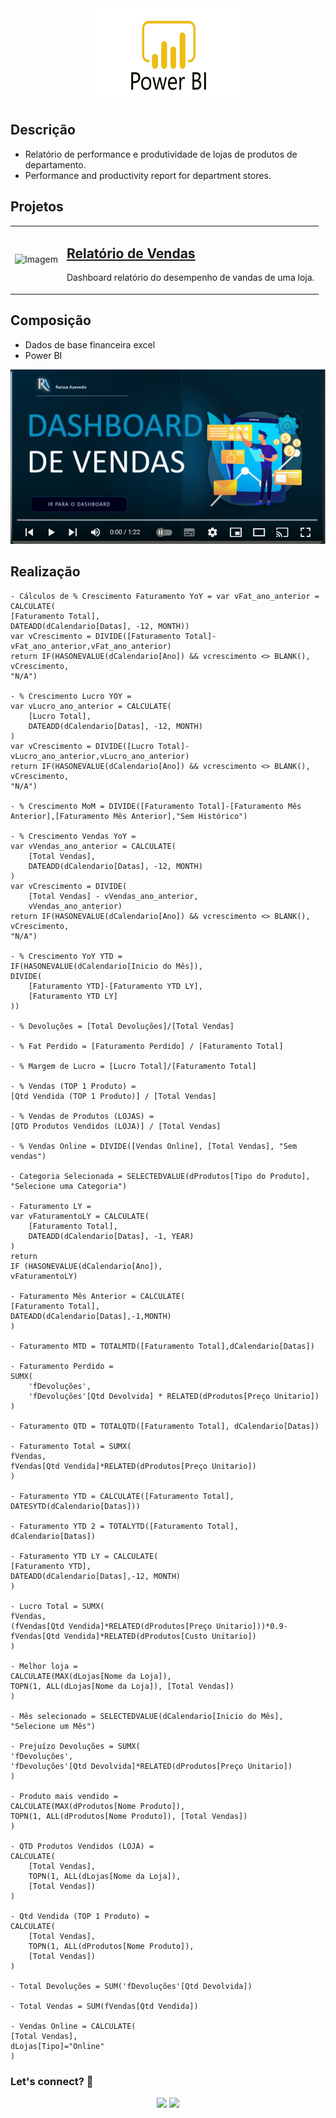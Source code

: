<div align="center">
  <img src="https://github.com/Raii-Azevedo/ProjetosBI/blob/master/Power-Bi-Logo-PNG.png" width="250" height = "150">
</div>

## Descrição
- Relatório de performance e produtividade de lojas de produtos de departamento.
- Performance and productivity report for department stores.

## Projetos
<table>
  <tr>
    <td><img src="https://github.com/Raii-Azevedo/ProjetosBI/blob/master/Dash%20de%20Vendas/DASH%20VENDAS.gif" width="400" alt="Imagem"></td>
    <td>
      <h2><a href="https://github.com/Raii-Azevedo/ProjetosBI/tree/master/Dash%20de%20Vendas">Relatório de Vendas</a></h2>
      <p>Dashboard relatório do desempenho de vandas de uma loja.</p>
    </td>
  </tr>
</table>


## Composição
  
  - Dados de base financeira excel
  - Power BI

<div align="center">

[![Watch the video](https://github.com/Raii-Azevedo/ProjetosBI/blob/master/Dash%20de%20Vendas/Youtube%20Capa.png)](https://www.youtube.com/watch?v=jX9NHLga8Mo&list=PLPVMTPUt4GQHa1BeAGUKJrq0Q5UNK_UVv&index=4)
</div>

## Realização
    - Cálculos de % Crescimento Faturamento YoY = var vFat_ano_anterior = CALCULATE(
    [Faturamento Total],
    DATEADD(dCalendario[Datas], -12, MONTH))
    var vCrescimento = DIVIDE([Faturamento Total]- vFat_ano_anterior,vFat_ano_anterior)
    return IF(HASONEVALUE(dCalendario[Ano]) && vcrescimento <> BLANK(),
    vCrescimento,
    "N/A")

    - % Crescimento Lucro YOY = 
    var vLucro_ano_anterior = CALCULATE(
        [Lucro Total],
        DATEADD(dCalendario[Datas], -12, MONTH)
    )
    var vCrescimento = DIVIDE([Lucro Total]- vLucro_ano_anterior,vLucro_ano_anterior)
    return IF(HASONEVALUE(dCalendario[Ano]) && vcrescimento <> BLANK(),
    vCrescimento,
    "N/A")

    - % Crescimento MoM = DIVIDE([Faturamento Total]-[Faturamento Mês Anterior],[Faturamento Mês Anterior],"Sem Histórico")

    - % Crescimento Vendas YoY = 
    var vVendas_ano_anterior = CALCULATE(
        [Total Vendas],
        DATEADD(dCalendario[Datas], -12, MONTH)
    )
    var vCrescimento = DIVIDE(
        [Total Vendas] - vVendas_ano_anterior,
        vVendas_ano_anterior)
    return IF(HASONEVALUE(dCalendario[Ano]) && vcrescimento <> BLANK(),
    vCrescimento,
    "N/A")

    - % Crescimento YoY YTD = 
    IF(HASONEVALUE(dCalendario[Inicio do Mês]),
    DIVIDE(
        [Faturamento YTD]-[Faturamento YTD LY],
        [Faturamento YTD LY]
    ))

    - % Devoluções = [Total Devoluções]/[Total Vendas]

    - % Fat Perdido = [Faturamento Perdido] / [Faturamento Total]

    - % Margem de Lucro = [Lucro Total]/[Faturamento Total]

    - % Vendas (TOP 1 Produto) = 
    [Qtd Vendida (TOP 1 Produto)] / [Total Vendas]

    - % Vendas de Produtos (LOJAS) = 
    [QTD Produtos Vendidos (LOJA)] / [Total Vendas]

    - % Vendas Online = DIVIDE([Vendas Online], [Total Vendas], "Sem vendas")

    - Categoria Selecionada = SELECTEDVALUE(dProdutos[Tipo do Produto], "Selecione uma Categoria")

    - Faturamento LY = 
    var vFaturamentoLY = CALCULATE(
        [Faturamento Total],
        DATEADD(dCalendario[Datas], -1, YEAR)
    )
    return
    IF (HASONEVALUE(dCalendario[Ano]),
    vFaturamentoLY)

    - Faturamento Mês Anterior = CALCULATE(
    [Faturamento Total],
    DATEADD(dCalendario[Datas],-1,MONTH)
    )

    - Faturamento MTD = TOTALMTD([Faturamento Total],dCalendario[Datas])

    - Faturamento Perdido = 
    SUMX(
        'fDevoluções',
        'fDevoluções'[Qtd Devolvida] * RELATED(dProdutos[Preço Unitario])
    )

    - Faturamento QTD = TOTALQTD([Faturamento Total], dCalendario[Datas])

    - Faturamento Total = SUMX(
    fVendas,
    fVendas[Qtd Vendida]*RELATED(dProdutos[Preço Unitario])
    )

    - Faturamento YTD = CALCULATE([Faturamento Total],
    DATESYTD(dCalendario[Datas]))

    - Faturamento YTD 2 = TOTALYTD([Faturamento Total], dCalendario[Datas])

    - Faturamento YTD LY = CALCULATE(
    [Faturamento YTD],
    DATEADD(dCalendario[Datas],-12, MONTH)
    )

    - Lucro Total = SUMX(
    fVendas,
    (fVendas[Qtd Vendida]*RELATED(dProdutos[Preço Unitario]))*0.9-
    fVendas[Qtd Vendida]*RELATED(dProdutos[Custo Unitario])
    )

    - Melhor loja = 
    CALCULATE(MAX(dLojas[Nome da Loja]), 
    TOPN(1, ALL(dLojas[Nome da Loja]), [Total Vendas])
    )

    - Mês selecionado = SELECTEDVALUE(dCalendario[Inicio do Mês], "Selecione um Mês")

    - Prejuízo Devoluções = SUMX(
    'fDevoluções',
    'fDevoluções'[Qtd Devolvida]*RELATED(dProdutos[Preço Unitario])
    )

    - Produto mais vendido = 
    CALCULATE(MAX(dProdutos[Nome Produto]), 
    TOPN(1, ALL(dProdutos[Nome Produto]), [Total Vendas])
    )

    - QTD Produtos Vendidos (LOJA) = 
    CALCULATE(
        [Total Vendas], 
        TOPN(1, ALL(dLojas[Nome da Loja]),
        [Total Vendas])
    )

    - Qtd Vendida (TOP 1 Produto) = 
    CALCULATE(
        [Total Vendas], 
        TOPN(1, ALL(dProdutos[Nome Produto]),
        [Total Vendas])
    )

    - Total Devoluções = SUM('fDevoluções'[Qtd Devolvida])

    - Total Vendas = SUM(fVendas[Qtd Vendida])

    - Vendas Online = CALCULATE(
    [Total Vendas],
    dLojas[Tipo]="Online"
    )

  ### Let's connect? 🤝
  <div>
    <p align="center">
      <a href="https://www.linkedin.com/in/raissa-azevedo-555893120/"><img src="https://img.shields.io/badge/-LinkedIn-0077B5?style=flat&logo=Linkedin&logoColor=white"/></a>
      <a href="https://www.instagram.com/raiissa.azevedo/"><img src="https://img.shields.io/badge/-Instagram-E4405F?style=flat&logo=instagram&logoColor=white"/></a>
  </p> </div></div>
</div>
